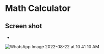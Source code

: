 # Math Calculator 

## Screen shot 

-
![WhatsApp Image 2022-08-22 at 10 41 10 AM](https://user-images.githubusercontent.com/111631451/185844811-5102f125-39a0-4af4-ac6a-0b6392cdf486.jpeg)
